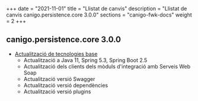 +++
date        = "2021-11-01"
title       = "Llistat de canvis"
description = "Llistat de canvis canigo.persistence.core 3.0.0"
sections    = "canigo-fwk-docs"
weight		= 2
+++

## canigo.persistence.core 3.0.0

- [Actualització de tecnologies base](/noticies/2021-10-25-CAN-actualitzacio-canigo-3_6_0/)
   - Actualització a Java 11, Spring 5.3, Spring Boot 2.5
   - Actualització dels clients dels mòduls d'integració amb Serveis Web Soap
   - Actualització versió Swagger
   - Actualització versió dependències
   - Actualització versió plugins